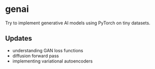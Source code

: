 # genai

Try to implement generative AI models using PyTorch on tiny datasets. 

## Updates 
- understanding GAN loss functions 
- diffusion forward pass 
- implementing variational autoencoders 